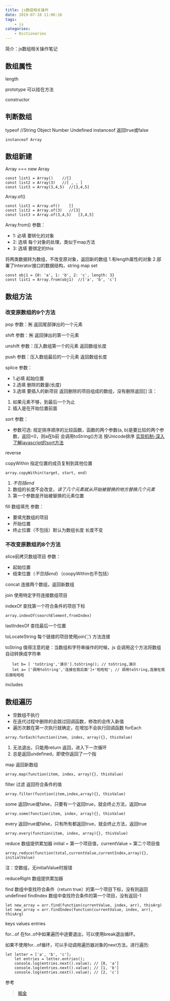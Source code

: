 ```yaml
---
title: js数组相关操作
date: 2019-07-18 11:06:16
tags:
    - js
categories: 
    - Dictionaries
---
```

简介：js数组相关操作笔记

## 数组属性
length

prototype
可以挂在方法

constructor
## 判断数组
typeof  //String Object Number Undefined 
instanceof 返回true或false
```
instanceof Array
```

## 数组新建
Array === new Array
```
const list1 = Array()    //[]
const list2 = Array(3)   //[ , , ]
const list3 = Array(3,4,5)  //[3,4,5]
```

Array.of()
```
const list1 = Array.of()    []
const lsit2 = Array.of(3)   //[3]
const list3 = Array.of(3,4,5)   [3,4,5]
```

Array.from()
参数：
 - 1: 必填 要转化的对象
 - 2: 选填 每个对象的处理，类似于map方法
 - 3: 选填 要绑定的this
 
将两类数据转为数组，不改变原对象，返回新的数组
1.有length属性的对象
2.部署了Interator接口的数据结构，string map set
```
const obj1 = {0: 'a', 1: 'b', 2: 'c', length: 3}
const list1 = Array.from(obj1)  //['a', 'b', 'c']
```

## 数组方法
### 改变原数组的9个方法
pop
参数：🈚️
返回尾部弹出的一个元素

shift
参数：🈚️
返回弹出的第一个元素

unshift
参数：压入数组第一个的元素
返回数组长度

push
参数：压入数组最后的一个元素
返回数组长度

splice
参数：
 - 1.必填 起始位置
 - 2.选填 删除的数量(长度)
 - 3.选填 要插入的新项目
返回删除的项目组成的数组，没有删除返回[]
注：
 1. 如果元素不够，到最后一个为止
 2. 插入是在开始位置前面

sort
参数：
 - 参数可选: 规定排序顺序的比较函数，函数的两个参数(a, b)是要比较的两个参数，返回<0，则a在b前
会调用toString()方法 按Unicode排序
[实现机制-深入了解javascript的sort方法](https://juejin.im/entry/59f7f3346fb9a04514635552)

reverse

copyWithin
指定位置的成员复制到其他位置
```
array.copyWithin(target, start, end)
```
1. *不包括end*
2. 数组的长度不会改变，*读了几个元素就从开始被替换的地方替换几个元素*
3. 第一个参数是开始被替换的元素位置

fill
数组填充
参数：
 - 要填充数组的项目
 - 开始位置
 - 终止位置（不包括）默认为数组长度
长度不变


### 不改变原数组的8个方法
slice前拷贝数组项目
参数：
 - 起始位置
 - 结束位置（*不包括end*）（coopyWithin也不包括）

concat
连接两个数组，返回新数组

join
使用特定字符连接数组项目

indexOf
查找第一个符合条件的项目下标
```
array.indexOf(searchElement,fromIndex)
```

lastIndexOf
查找最后一个位置

toLocateString
每个链接的项目使用join(',') 方法连接

toString
值得注意的是：当数组和字符串操作的时候，js 会调用这个方法将数组自动转换成字符串
```
   let b= [ 'toString','演示'].toString(); // toString,演示
   let a= ['调用toString','连接在我后面']+'啦啦啦'; // 调用toString,连接在我后面啦啦啦
```

includes


## 数组遍历
 - 空数组不执行
 - 在迭代过程中删除的会跳过回调函数，修改的会传入新值
 - 遍历次数在第一次执行就确定，在增加不会执行回调函数
forEach
```
array.forEach(function(item, index, array){}, thisValue)
```
1. 无法退出，只能用return 返回，进入下一次循环
2. 总是返回undefined，即使你返回了一个指

map
返回新数组
```
array.map(function(item, index, array){}, thisValue)
```

filter
过滤 返回符合条件的值
```
array.filter(fucntion(item,index,array){}, thisValue)
```

some
返回true或false，只要有一个返回true，就会终止方法，返回true
```
array.some(function(item, index, array){}, thisValue)
```

every
返回true或false，只有所有都返回true，就会终止方法，返回true
```
array.every(function(item, index, array){}, thisValue)
```

reduce
数组提供累加器
initial = 第一个项目值，currentValue = 第二个项目值
```
array.reduce(function(total,currentValue,currentIndex,array){}, initialValue)
```
注：空数组，无initialValue时报错

reduceRight
数组提供累加器

find
数组中查找符合条件（return true）的第一个项目下标，没有则返回undefined
findIndex
数组中查找符合条件的第一个项目，没有返回-1
```
let new_array = arr.find(function(currentValue, index, arr), thisArg)
let new_array = arr.findIndex(function(currentValue, index, arr), thisArg)
```

keys
values
entries

for...of
在for..of中如果遍历中途要退出，可以使用break退出循环。

如果不使用for...of循环，可以手动调用遍历器对象的next方法，进行遍历:
```
let letter = ['a', 'b', 'c'];
    let entries = letter.entries();
    console.log(entries.next().value); // [0, 'a']
    console.log(entries.next().value); // [1, 'b']
    console.log(entries.next().value); // [2, 'c']
```

参考
> [掘金](https://juejin.im/post/5b0903b26fb9a07a9d70c7e0)